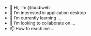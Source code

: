 - 👋 Hi, I’m @loudiweb
- 👀 I’m interested in application desktop
- 🌱 I’m currently learning ...
- 💞️ I’m looking to collaborate on ...
- 📫 How to reach me ...

<!---
loudiweb/loudiweb is a ✨ special ✨ repository because its `README.md` (this file) appears on your GitHub profile.
You can click the Preview link to take a look at your changes.
--->
